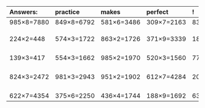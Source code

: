 | Answers: | practice | makes | perfect | ! |
| :--- | :--- | :--- | :--- | :--- |
| 985×8=7880 | 849×8=6792 | 581×6=3486 | 309×7=2163 | 830×7=5810 | 
|   |   |   |   |   | 
|   |   |   |   |   | 
|   |   |   |   |   | 
| 224×2=448 | 574×3=1722 | 863×2=1726 | 371×9=3339 | 183×2=366 | 
|   |   |   |   |   | 
|   |   |   |   |   | 
|   |   |   |   |   | 
|   |   |   |   |   | 
| 139×3=417 | 554×3=1662 | 985×2=1970 | 520×3=1560 | 778×7=5446 | 
|   |   |   |   |   | 
|   |   |   |   |   | 
|   |   |   |   |   | 
|   |   |   |   |   | 
| 824×3=2472 | 981×3=2943 | 951×2=1902 | 612×7=4284 | 200×7=1400 | 
|   |   |   |   |   | 
|   |   |   |   |   | 
|   |   |   |   |   | 
|   |   |   |   |   | 
| 622×7=4354 | 375×6=2250 | 436×4=1744 | 188×9=1692 | 631×5=3155 | 
